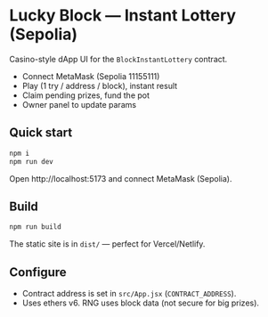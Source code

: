 # Lucky Block — Instant Lottery (Sepolia)

Casino-style dApp UI for the `BlockInstantLottery` contract.

- Connect MetaMask (Sepolia 11155111)
- Play (1 try / address / block), instant result
- Claim pending prizes, fund the pot
- Owner panel to update params

## Quick start

```bash
npm i
npm run dev
```

Open http://localhost:5173 and connect MetaMask (Sepolia).

## Build

```bash
npm run build
```

The static site is in `dist/` — perfect for Vercel/Netlify.

## Configure

- Contract address is set in `src/App.jsx` (`CONTRACT_ADDRESS`).
- Uses ethers v6. RNG uses block data (not secure for big prizes).
